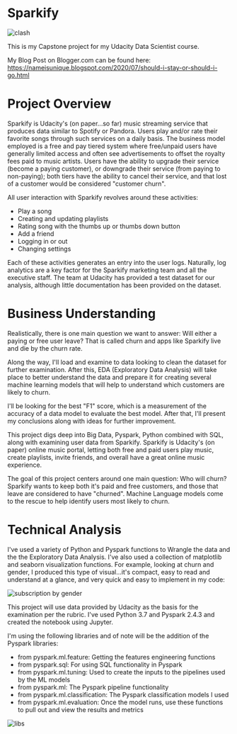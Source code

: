 # Sparkify

![clash](https://user-images.githubusercontent.com/65500578/88697644-86195600-d0ca-11ea-93b5-896d8c3a38e5.jpg)

This is my Capstone project for my Udacity Data Scientist course.

My Blog Post on Blogger.com can be found here: https://nameisunique.blogspot.com/2020/07/should-i-stay-or-should-i-go.html

# Project Overview

Sparkify is Udacity's (on paper...so far) music streaming service that produces data similar to Spotify or Pandora. Users play and/or rate their favorite songs through such services on a daily basis. The business model employed is a free and pay tiered system where free/unpaid users have generally limited access and often see advertisements to offset the royalty fees paid to music artists. Users have the ability to upgrade their service (become a paying customer), or downgrade their service (from paying to non-paying); both tiers have the ability to cancel their service, and that lost of a customer would be considered "customer churn".

All user interaction with Sparkify revolves around these activities:

* Play a song
* Creating and updating playlists
* Rating song with the thumbs up or thumbs down button
* Add a friend
* Logging in or out
* Changing settings

Each of these activities generates an entry into the user logs. Naturally, log analytics are a key factor for the Sparkify marketing team and all the executive staff. The team at Udacity has provided a test dataset for our analysis, although little documentation has been provided on the dataset.

# Business Understanding

Realistically, there is one main question we want to answer: Will either a paying or free user leave? That is called churn and apps like Sparkify live and die by the churn rate.


Along the way, I'll load and examine to data looking to clean the dataset for further examination. After this, EDA (Exploratory Data Analysis) will take place to better understand the data and prepare it for creating several machine learning models that will help to understand which customers are likely to churn.

I'll be looking for the best "F1" score, which is a measurement of the accuracy of a data model to evaluate the best model. After that, I'll present my conclusions along with ideas for further improvement.

This project digs deep into Big Data, Pyspark, Python combined with SQL, along with examining user data from Sparkify. Sparkify is Udacity's (on paper) online music portal, letting both free and paid users play music, create playlists, invite friends, and overall have a great online music experience.

The goal of this project centers around one main question: Who will churn? Sparkify wants to keep both it's paid and free customers, and those that leave are considered to have "churned". Machine Language models come to the rescue to help identify users most likely to churn.

# Technical Analysis

I've used a variety of Python and Pyspark functions to Wrangle the data and the the Exploratory Data Analysis. I've also used a collection of matplotlib and seaborn visualization functions. For example, looking at churn and gender, I produced this type of visual...it's compact, easy to read and understand at a glance, and very quick and easy to implement in my code:

![subscription by gender](https://user-images.githubusercontent.com/65500578/88699116-8e729080-d0cc-11ea-926d-ee85b03680da.jpg)

This project will use data provided by Udacity as the basis for the examination per the rubric. I've used Python 3.7 and Pyspark 2.4.3 and created the notebook using Jupyter.

I'm using the following libraries and of note will be the addition of the Pyspark libraries:

* from pyspark.ml.feature: Getting the features engineering functions
* from pyspark.sql: For using SQL functionality in Pyspark
* from pyspark.ml.tuning: Used to create the inputs to the pipelines used by the ML models
* from pyspark.ml: The Pyspark pipeline functionality
* from pyspark.ml.classification: The Pyspark classification models I used
* from pyspark.ml.evaluation: Once the model runs, use these functions to pull out and view the results and metrics

![libs](https://user-images.githubusercontent.com/65500578/88697962-08097f00-d0cb-11ea-9c0c-ed80ebf589ca.jpg)

